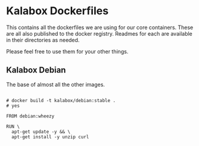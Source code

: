 Kalabox Dockerfiles
===================

This contains all the dockerfiles we are using for our core containers. These are all also published to the docker registry. Readmes for each are available in their directories as needed.

Please feel free to use them for your other things.

## Kalabox Debian

The base of almost all the other images.

```

# docker build -t kalabox/debian:stable .
# yes

FROM debian:wheezy

RUN \
  apt-get update -y && \
  apt-get install -y unzip curl

```

